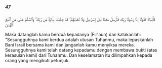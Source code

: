 ##### 47

<span class="ayah">فَأْتِيَاهُ فَقُولَآ إِنَّا رَسُولَا رَبِّكَ فَأَرْسِلْ مَعَنَا بَنِىٓ إِسْرَٰٓءِيلَ وَلَا تُعَذِّبْهُمْ ۖ قَدْ جِئْنَٰكَ بِـَٔايَةٍۢ مِّن رَّبِّكَ ۖ وَٱلسَّلَٰمُ عَلَىٰ مَنِ ٱتَّبَعَ ٱلْهُدَىٰٓ</span>

<span class="ayah_translation">Maka datanglah kamu berdua kepadanya (Fir'aun) dan katakanlah: "Sesungguhnya kami berdua adalah utusan Tuhanmu, maka lepaskanlah Bani Israil bersama kami dan janganlah kamu menyiksa mereka. Sesungguhnya kami telah datang kepadamu dengan membawa bukti (atas kerasulan kami) dari Tuhanmu. Dan keselamatan itu dilimpahkan kepada orang yang mengikuti petunjuk.</span>
